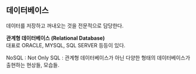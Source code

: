 ## 데이터베이스

데이터를 저장하고 꺼내오는 것을 전문적으로 담당한다.  

**관계형 데이터베이스 (Relational Database)**  
대표로 ORACLE, MYSQL, SQL SERVER 등등이 있다.  

NoSQL : Not Only SQL : 관계형 데이터베이스가 아닌 다양한 형태의 데이터베이스가 출현하는 현상들, 모습들.  
